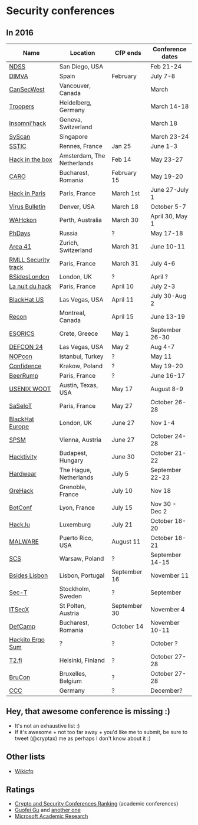 # Security conferences 

## In 2016

| Name           | Location	| CfP ends |  Conference dates |
| --- | --- | --- | --- |
| [NDSS](http://www.internetsociety.org/events/ndss-symposium-2016) | San Diego, USA |  | Feb 21-24 |
| [DIMVA](http://dimva2016.mondragon.edu/en) | Spain | February | July 7-8 |
| [CanSecWest](https://cansecwest.com/) | Vancouver, Canada | | March |
| [Troopers](https://www.troopers.de/) | Heidelberg, Germany | | March 14-18 |
| [Insomni'hack](https://insomnihack.ch/) | Geneva, Switzerland | | March 18 |
| [SyScan](https://www.syscan360.org/en/) | Singapore | | March 23-24 |
| [SSTIC](https://www.sstic.org) | Rennes, France | Jan 25 | June 1-3 |
| [Hack in the box](http://conference.hitb.org/) | Amsterdam, The Netherlands | Feb 14 | May 23-27 |
| [CARO](http://2016.caro.org/) | Bucharest, Romania | February 15  | May 19-20 |
| [Hack in Paris](https://hackinparis.com/) | Paris, France | March 1st | June 27-July 1 |
| [Virus Bulletin](https://www.virusbtn.com/conference/vb2016/call/index) | Denver, USA | March 18 | October 5-7 |
| [WAHckon](http://wahckon.org.au/) | Perth, Australia | March 30 | April 30, May 1 |
| [PhDays](http://www.phdays.com/)| Russia | ? | May 17-18 |
| [Area 41](http://area41.io/) | Zurich, Switzerland | March 31 | June 10-11 |
| [RMLL Security track](https://sec2016.rmll.info/) | Paris, France | March 31 | July 4-6 |
| [BSidesLondon](https://www.securitybsides.org.uk/) | London, UK | ? | April ? |
| [La nuit du hack](https://www.nuitduhack.com/en/) | Paris, France | April 10 | July 2-3 |
| [BlackHat US](http://www.blackhat.com/) | Las Vegas, USA | April 11 | July 30-Aug 2 |
| [Recon](http://recon.cx/) | Montreal, Canada | April 15 | June 13-19 |
| [ESORICS](http://www.ics.forth.gr/esorics2016/) | Crete, Greece | May 1 | September 26-30 |
| [DEFCON 24](https://www.defcon.org/) | Las Vegas, USA | May 2 | Aug 4-7 |
| [NOPcon](http://www.nopcon.org/) | Istanbul, Turkey | ? | May 11 |
| [Confidence](http://confidence.org.pl/en/) | Krakow, Poland | ? | May 19-20 |
| [BeerRump](https://beerump.github.io/) | Paris, France | ? | June 16-17 |
| [USENIX WOOT](https://www.usenix.org/conference/woot16/call-for-papers) | Austin, Texas, USA | May 17 | August 8-9 |
| [SaSeIoT](http://securityiot.eu/2016/show/home) | Paris, France |  May 27 | October 26-28 |
| [BlackHat Europe](http://www.blackhat.com) | London, UK | June 27 | Nov 1-4 |
| [SPSM](http://www.spsm-workshop.org) | Vienna, Austria | June 27 | October 24-28 |
| [Hacktivity](http://www.hacktivity.com/) | Budapest, Hungary | June 30 | October 21-22 |
| [Hardwear](http://hardwear.io/) | The Hague, Netherlands | July 5 | September 22-23 |
| [GreHack](http://www.grehack.fr/) | Grenoble, France | July 10 | Nov 18 |
| [BotConf](https://www.botconf.eu/) | Lyon, France | July 15 | Nov 30 - Dec 2 |
| [Hack.lu](http://2016.hack.lu/) | Luxemburg | July 21 | October 18-20 |
| [MALWARE](http://isiom.wssrl.org/) | Puerto Rico, USA | August 11 | October 18-21 |
| [SCS](https://www.securitycasestudy.pl/en/agenda-2016/) | Warsaw, Poland | ? | September 14-15 | 
| [Bsides Lisbon](http://www.bsideslisbon.org/) | Lisbon, Portugal | September 16 | November 11 |
| [Sec-T](http://0x08.sec-t.org/) | Stockholm, Sweden | ? | September |
| [ITSecX](https://itsecx.fhstp.ac.at/) | St Polten, Austria | September 30 | November 4 | 
| [DefCamp](http://def.camp/) | Bucharest, Romania | October 14 | November 10-11 |
| [Hackito Ergo Sum](http://2015.hackitoergosum.org/) | ? | ? | October ? |
| [T2.fi](http://t2.fi/conference/) | Helsinki, Finland | ? | October 27-28 |
| [BruCon](http://2016.brucon.org/) | Bruxelles, Belgium | ? | October 27-28 |
| [CCC](https://www.ccc.de/en/) | Germany |  ? | December? |


## Hey, that awesome conference is missing :)

- It's not an exhaustive list :)
- If it's awesome + not too far away + you'd like me to submit, be sure to tweet (@cryptax) me as perhaps I don't know about it :)

## Other lists

- [Wikicfp](http://wikicfp.com)

## Ratings

- [Crypto and Security Conferences Ranking](http://icsd.i2r.a-star.edu.sg/staff/jianying/conference-ranking.html) (academic conferences)
- [Guofei Gu](http://faculty.cs.tamu.edu/guofei/sec_conf_stat.htm) and [another one](https://personal.cis.strath.ac.uk/changyu.dong/ranking.html)
- [Microsoft Academic Research](http://academic.research.microsoft.com/RankList?entitytype=3&topdomainid=2&subdomainid=2)
